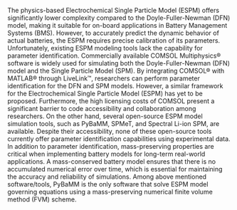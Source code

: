 The physics-based Electrochemical Single Particle Model (ESPM) offers significantly lower complexity compared to the Doyle-Fuller-Newman (DFN) model, making it suitable for on-board applications in Battery Management Systems (BMS). However, to accurately predict the dynamic behavior of actual batteries, the ESPM requires precise calibration of its parameters. Unfortunately, existing ESPM modeling tools lack the capability for parameter identification.
Commercially available COMSOL Multiphysics® software is widely used for simulating both the Doyle-Fuller-Newman (DFN) model and the Single Particle Model (SPM). By integrating COMSOL® with MATLAB® through LiveLink™, researchers can perform parameter identification for the DFN and SPM models. However, a similar framework for the Electrochemical Single Particle Model (ESPM) has yet to be proposed. Furthermore, the high licensing costs of COMSOL present a significant barrier to code accessibility and collaboration among researchers. On the other hand, several open-source ESPM model simulation tools, such as PyBaMM, SPMeT, and Spectral Li-ion SPM, are available. Despite their accessibility, none of these open-source tools currently offer parameter identification capabilities using experimental data.
In addition to parameter identification, mass-preserving properties are critical when implementing battery models for long-term real-world applications. A mass-conserved battery model ensures that there is no accumulated numerical error over time, which is essential for maintaining the accuracy and reliability of simulations. Among above mentioned software/tools, PyBaMM is the only software that solve ESPM model governing equations using a mass-preserving numerical finite volume method (FVM) scheme.
